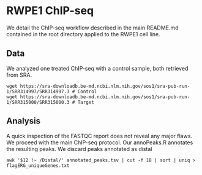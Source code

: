 # RWPE1 ChIP-seq
We detail the ChIP-seq workflow described in the main README.md contained in the root directory applied to the RWPE1 cell line. 
## Data 
We analyzed one treated ChIP-seq with a control sample, both retrieved from SRA. 
```{bash}
wget https://sra-downloadb.be-md.ncbi.nlm.nih.gov/sos1/sra-pub-run-1/SRR314997/SRR314997.3 # Control
wget https://sra-downloadb.be-md.ncbi.nlm.nih.gov/sos1/sra-pub-run-1/SRR315000/SRR315000.3 # Target
```
## Analysis
A quick inspection of the FASTQC report does not reveal any major flaws. We proceed with the main ChIP-seq protocol. Our annoPeaks.R annotates the resulting peaks. We discard peaks annotated as distal
```{bash}
awk '$12 !~ /Distal/' annotated_peaks.tsv | cut -f 18 | sort | uniq > flagERG_uniqueGenes.txt
```
